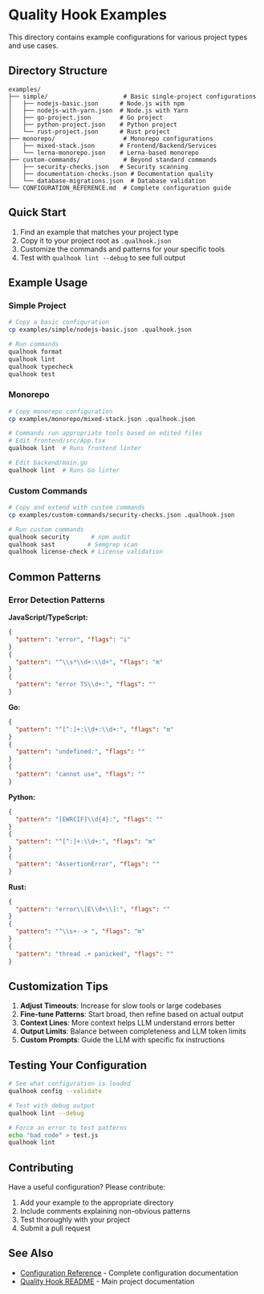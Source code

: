 # Quality Hook Examples

This directory contains example configurations for various project types and use cases.

## Directory Structure

```
examples/
├── simple/                     # Basic single-project configurations
│   ├── nodejs-basic.json      # Node.js with npm
│   ├── nodejs-with-yarn.json  # Node.js with Yarn
│   ├── go-project.json        # Go project
│   ├── python-project.json    # Python project
│   └── rust-project.json      # Rust project
├── monorepo/                   # Monorepo configurations
│   ├── mixed-stack.json       # Frontend/Backend/Services
│   └── lerna-monorepo.json    # Lerna-based monorepo
├── custom-commands/            # Beyond standard commands
│   ├── security-checks.json   # Security scanning
│   ├── documentation-checks.json # Documentation quality
│   └── database-migrations.json  # Database validation
└── CONFIGURATION_REFERENCE.md  # Complete configuration guide
```

## Quick Start

1. Find an example that matches your project type
2. Copy it to your project root as `.qualhook.json`
3. Customize the commands and patterns for your specific tools
4. Test with `qualhook lint --debug` to see full output

## Example Usage

### Simple Project

```bash
# Copy a basic configuration
cp examples/simple/nodejs-basic.json .qualhook.json

# Run commands
qualhook format
qualhook lint
qualhook typecheck
qualhook test
```

### Monorepo

```bash
# Copy monorepo configuration
cp examples/monorepo/mixed-stack.json .qualhook.json

# Commands run appropriate tools based on edited files
# Edit frontend/src/App.tsx
qualhook lint  # Runs frontend linter

# Edit backend/main.go
qualhook lint  # Runs Go linter
```

### Custom Commands

```bash
# Copy and extend with custom commands
cp examples/custom-commands/security-checks.json .qualhook.json

# Run custom commands
qualhook security      # npm audit
qualhook sast         # Semgrep scan
qualhook license-check # License validation
```

## Common Patterns

### Error Detection Patterns

**JavaScript/TypeScript:**
```json
{
  "pattern": "error", "flags": "i"
}
{
  "pattern": "^\\s*\\d+:\\d+", "flags": "m"
}
{
  "pattern": "error TS\\d+:", "flags": ""
}
```

**Go:**
```json
{
  "pattern": "^[^:]+:\\d+:\\d+:", "flags": "m"
}
{
  "pattern": "undefined:", "flags": ""
}
{
  "pattern": "cannot use", "flags": ""
}
```

**Python:**
```json
{
  "pattern": "[EWRCIF]\\d{4}:", "flags": ""
}
{
  "pattern": "^[^:]+:\\d+:", "flags": "m"
}
{
  "pattern": "AssertionError", "flags": ""
}
```

**Rust:**
```json
{
  "pattern": "error\\[E\\d+\\]:", "flags": ""
}
{
  "pattern": "^\\s+--> ", "flags": "m"
}
{
  "pattern": "thread .+ panicked", "flags": ""
}
```

## Customization Tips

1. **Adjust Timeouts**: Increase for slow tools or large codebases
2. **Fine-tune Patterns**: Start broad, then refine based on actual output
3. **Context Lines**: More context helps LLM understand errors better
4. **Output Limits**: Balance between completeness and LLM token limits
5. **Custom Prompts**: Guide the LLM with specific fix instructions

## Testing Your Configuration

```bash
# See what configuration is loaded
qualhook config --validate

# Test with debug output
qualhook lint --debug

# Force an error to test patterns
echo "bad code" > test.js
qualhook lint
```

## Contributing

Have a useful configuration? Please contribute:

1. Add your example to the appropriate directory
2. Include comments explaining non-obvious patterns
3. Test thoroughly with your project
4. Submit a pull request

## See Also

- [Configuration Reference](CONFIGURATION_REFERENCE.md) - Complete configuration documentation
- [Quality Hook README](../README.md) - Main project documentation